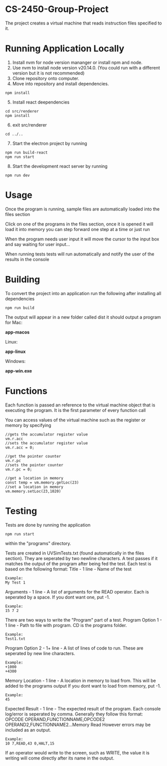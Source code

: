 # CS-2450-Group-Project

The project creates a virtual machine that reads instruction files specified to it.

# Running Application Locally

1. Install nvm for node version mananger or install npm and node.
2. Use nvm to install node version v20.14.0. (You could run with a different version but it is not recommended)
3. Clone repository onto computer.
4. Move into repository and install dependencies.

```
npm install
```

5. Install react deependencies

```
cd src/renderer
npm install
```

6. exit src/renderer

```
cd ../..
```

7. Start the electron project by running

```
npm run build-react
npm run start
```

8. Start the development react server by running

```
npm run dev
```

# Usage

Once the program is running, sample files are automatically loaded into the files section 

Click on one of the programs in the files section, once it is opened it will load it into memory
you can step forward one step at a time or just run

When the program needs user input it will move the cursor to the input box and say waiting for user input...

When running tests tests will run automatically and notify the user of the results in the console

# Building

To convert the project into an application run the following after installing all dependencies

```
npm run build
```

The output will appear in a new folder called dist it should output a program for Mac:

**app-macos**

Linux:

**app-linux**

Windows:

**app-win.exe**

# Functions

Each function is passed an reference to the virtual machine object that is executing the program.
It is the first parameter of every function call

You can access values of the virtual machine such as the register or memory by specifying

```
//gets the accumulator register value
vm.r.acc
//sets the accumulator register value
vm.r.acc = 0;

//get the pointer counter
vm.r.pc
//sets the pointer counter
vm.r.pc = 0;

//get a location in memory
const temp = vm.memory.getLoc(23)
//set a location in memory
vm.memory.setLoc(23,1020)
```

# Testing

Tests are done by running the application

```
npm run start
```

within the "programs" directory.

Tests are created in UVSimTests.txt (found automatically in the files section). They are seperated by two newline characters.
A test passes if it matches the output of the program after being fed the test.
Each test is based on the following format:
Title - 1 line - Name of the test

```
Example:
My Test 1
```

Arguments - 1 line - A list of arguments for the READ operator.
Each is seperated by a space. If you dont want one, put -1.

```
Example:
15 7 2
```

There are two ways to write the "Program" part of a test.
Program Option 1 - 1 line - Path to file with program. CD is the programs folder.

```
Example:
Test1.txt
```

Program Option 2 - 1+ line - A list of lines of code to run. These are seperated by new line characters.

```
Example:
+1000
+4300
```

Memory Location - 1 line - A location in memory to load from. This will be added to the programs output
If you dont want to load from memory, put -1.

```
Example:
45
```

Expected Result - 1 line - The expected result of the program. Each console log/error is seperated by comma.
Generally they follow this format:
OPCODE OPERAND,FUNCTIONNAME,OPCODE2 OPERAND2,FUNCTIONNAME2...Memory Read
However errors may be included as an output.

```
Example:
10 7,READ,43 0,HALT,15
```

If an operator would write to the screen, such as WRITE, the value it is
writing will come directly after its name in the output.
